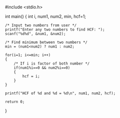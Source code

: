 
#include <stdio.h>

int main()
{
    int i, num1, num2, min, hcf=1;

    /* Input two numbers from user */
    printf("Enter any two numbers to find HCF: ");
    scanf("%d%d", &num1, &num2);

    /* Find minimum between two numbers */
    min = (num1<num2) ? num1 : num2;

    for(i=1; i<=min; i++)
    {
        /* If i is factor of both number */
        if(num1%i==0 && num2%i==0)
        {
            hcf = i;
        }
    }

    printf("HCF of %d and %d = %d\n", num1, num2, hcf);

    return 0;
}
